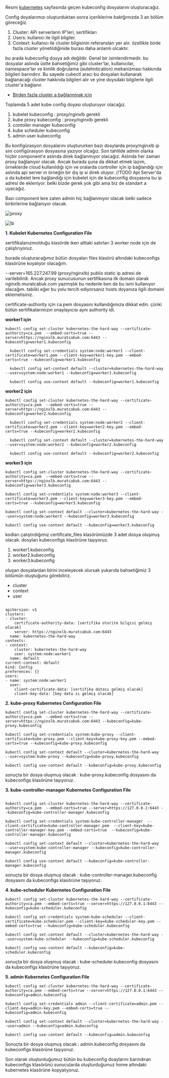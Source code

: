 Resmi [kubernetes](https://kubernetes.io/docs/concepts/configuration/organize-cluster-access-kubeconfig/) sayfasında geçen kubeconfig dosyalarını oluşturacağız.

Config doyalarımızı oluşturduktan sonra içeriklerine baktğımızda 3 an bölüm göreceğiz.

1. Cluster: APi serverların IP'leri, sertifikları
2. Users: kullanıcı ile ilgili bilgiler. 
3. Context: kullanıcı ile cluster bilgisinin referansları yer alır. özellikle birde fazla cluster yönetildiğinide burası daha anlamlı olcaktır.

bu arada kubeconfig dosya adı değildir. Genel bir isimlendirmedir. bu dosyalar aslında üstte bahsetiğimiz gibi cluster'lar, kullanıcılar, namespace'lar ve kimlik doğrulama (autehntication) mekanizması hakkında bilgileri barındırır. Bu sayede cubectl aracı bu dosyaları kullanarak bağlanacağı cluster hakknda bilgileri alır ve yine doysdaki bilgilerle ilgili cluster'a bağlanır.  

- [Birden fazla cluster a bağlannmak için](https://kubernetes.io/docs/tasks/access-application-cluster/configure-access-multiple-clusters/)

Toplamda 5 adet kube config doyası oluşturuyor olacağız.

1. kubelet kubeconfig : proxy/nginxlb gerekli
2. kube proxy kubeconfig : proxy/nginxlb gerekli
3. contoller manager kubeconfig
4. kube scheduler kubeconfig
5. admin user kubeconfig

Bu konfigürasyon dosyalarını oluştururken bazı dosylarda proxy/nginxlb ip sini configürasyon dosyasına yazıyor olcağız. Son tahlilde admin olarka hiçbir component'e aslında direk bağlanmıyor olacağız. Aslında her zaman proxy bağlanıyor olacak. Ancak burada şuna da dikkat etmek lazım, örneklerde cloud kullanıldığı için ve oralarda controller için ip bağlandığı için aslında api server ın örneğin bir dış ip si direk oluyor. //TODO Api Server'da o da kubelet lere bağlandığı için kubelet için de kubeconfig dosyasına bu ip adresi de ekleniyor. belki bizde gerek yok gibi ama biz de standart a uyacağız.

Bazı component lere zaten admin hiç bağlanmıyor olacak belki sadece birbirlerine bağlanıyor olacak.

![proxy](files/kubernetes-control-plane.png)

![lb](files/external-load-balanced-k8s-apiserver.png)

__1. Kubelet Kubernetes Configuration File__


sertifikalarıızmolduğu klasörde iken  alttaki satırları 3 worker node için de çalıştırıyoruz. 


burada oluşturacağımız bütün dosyaları files klasörü altındaki kubeconfigs klasörüne koyalıyor olacağım.

--server=165.227.247.99  (proxy/nginxlb) publis static ip  adresi de varilebilirdi. Ancak proxy sunucusunun sertifikasına ilk domain olarak nginxlb.muratcabuk.com yazmıştık bu nedenle ben de bu ismi kullanıyor olacağım. tabiiki eğer bu yolu tercih ediyorsanız hosts doyanıza ilgili domaini eklemelisiniz.

certificate-authority için ca.pem dosyasını kullandığımıza dikkat edin. çünki bütün sertifikalarımızın onaylayıcısı aynı authority idi.


__worker1 için__

```
kubectl config set-cluster kubernetes-the-hard-way --certificate-authority=ca.pem  --embed-certs=true --server=https://nginxlb.muratcabuk.com:6443 --kubeconfig=worker1.kubeconfig

  kubectl config set-credentials system:node:worker1 --client-certificate=worker1.pem --client-key=worker1-key.pem --embed-certs=true --kubeconfig=worker1.kubeconfig

  kubectl config set-context default --cluster=kubernetes-the-hard-way --user=system:node:worker1 --kubeconfig=worker1.kubeconfig

  kubectl config use-context default --kubeconfig=worker1.kubeconfig

```

__worker2 için__

```
kubectl config set-cluster kubernetes-the-hard-way --certificate-authority=ca.pem  --embed-certs=true --server=https://nginxlb.muratcabuk.com:6443 --kubeconfig=worker2.kubeconfig

  kubectl config set-credentials system:node:worker2 --client-certificate=worker2.pem --client-key=worker2-key.pem --embed-certs=true --kubeconfig=worker2.kubeconfig

  kubectl config set-context default --cluster=kubernetes-the-hard-way --user=system:node:worker2 --kubeconfig=worker2.kubeconfig

  kubectl config use-context default --kubeconfig=worker2.kubeconfig

```


__worker3 için__

```
kubectl config set-cluster kubernetes-the-hard-way --certificate-authority=ca.pem  --embed-certs=true --server=https://nginxlb.muratcabuk.com:6443 --kubeconfig=worker3.kubeconfig

kubectl config set-credentials system:node:worker3 --client-certificate=worker3.pem --client-key=worker3-key.pem --embed-certs=true --kubeconfig=worker3.kubeconfig

kubectl config set-context default --cluster=kubernetes-the-hard-way --user=system:node:worker3 --kubeconfig=worker3.kubeconfig

kubectl config use-context default --kubeconfig=worker3.kubeconfig

```

kodları çalıştırdığımız certificate_files klasörümüzde 3 adet dosya oluşmuş olacak. dosyları kubeconfigs klasörüne taşıyoruz.

1. worker1.kubeconfig
2. worker2.kubeconfig
3. worker3.kubeconfig


oluşan dosyalardan birini inceleyecek olursak yukarıda bahsetiğimiz 3 bölümün oluştuğunu görebiliriz.

- cluster
- context
- user

```

apiVersion: v1
clusters:
- cluster:
    certificate-authority-data: [sertifika otorite bilgisi gelmiş olacak]
    server: https://nginxlb.muratcabuk.com:6443
  name: kubernetes-the-hard-way
contexts:
- context:
    cluster: kubernetes-the-hard-way
    user: system:node:worker1
  name: default
current-context: default
kind: Config
preferences: {}
users:
- name: system:node:worker1
  user:
    client-certificate-data: [sertifika datası gelmiş olacak]
    client-key-data: [key data sı gelmiş olacak]
```

__2. kube-proxy Kubernetes Configuration File__


```
kubectl config set-cluster kubernetes-the-hard-way --certificate-authority=ca.pem  --embed-certs=true --server=https://nginxlb.muratcabuk.com:6443 --kubeconfig=kube-proxy.kubeconfig

kubectl config set-credentials system:kube-proxy --client-certificate=kube-proxy.pem --client-key=kube-proxy-key.pem --embed-certs=true --kubeconfig=kube-proxy.kubeconfig

kubectl config set-context default --cluster=kubernetes-the-hard-way  --user=system:kube-proxy --kubeconfig=kube-proxy.kubeconfig

kubectl config use-context default --kubeconfig=kube-proxy.kubeconfig
```

sonuçta bir dosya oluşmuş olacak : kube-proxy.kubeconfig dosyasını da kubeconfigs klasörüne taşıyoruz.

__3. kube-controller-manager Kubernetes Configuration File__


```

kubectl config set-cluster kubernetes-the-hard-way --certificate-authority=ca.pem  --embed-certs=true --server=https://127.0.0.1:6443 --kubeconfig=kube-controller-manager.kubeconfig

kubectl config set-credentials system:kube-controller-manager  --client-certificate=kube-controller-manager.pem  --client-key=kube-controller-manager-key.pem --embed-certs=true  --kubeconfig=kube-controller-manager.kubeconfig

kubectl config set-context default --cluster=kubernetes-the-hard-way  --user=system:kube-controller-manager --kubeconfig=kube-controller-manager.kubeconfig

kubectl config use-context default --kubeconfig=kube-controller-manager.kubeconfig

```

sonuçta bir dosya oluşmuş olacak : kube-controller-manager.kubeconfig dosyasını da kubeconfigs klasörüne taşıyoruz.


__4. kube-scheduler Kubernetes Configuration File__

```
kubectl config set-cluster kubernetes-the-hard-way --certificate-authority=ca.pem --embed-certs=true --server=https://127.0.0.1:6443 --kubeconfig=kube-scheduler.kubeconfig

kubectl config set-credentials system:kube-scheduler --client-certificate=kube-scheduler.pem --client-key=kube-scheduler-key.pem --embed-certs=true --kubeconfig=kube-scheduler.kubeconfig

kubectl config set-context default --cluster=kubernetes-the-hard-way --user=system:kube-scheduler --kubeconfig=kube-scheduler.kubeconfig

kubectl config use-context default --kubeconfig=kube-scheduler.kubeconfig

```


sonuçta bir dosya oluşmuş olacak : kube-scheduler.kubeconfig dosyasını da kubeconfigs klasörüne taşıyoruz.

__5. admin Kubernetes Configuration File__

```
kubectl config set-cluster kubernetes-the-hard-way --certificate-authority=ca.pem --embed-certs=true --server=https://127.0.0.1:6443 --kubeconfig=admin.kubeconfig

kubectl config set-credentials admin --client-certificate=admin.pem --client-key=admin-key.pem --embed-certs=true --kubeconfig=admin.kubeconfig

kubectl config set-context default --cluster=kubernetes-the-hard-way --user=admin --kubeconfig=admin.kubeconfig

kubectl config use-context default --kubeconfig=admin.kubeconfig

```

Sonuçta bir dosya oluşmuş olacak : admin.kubeconfig dosyasını da kubeconfigs klasörüne taşıyoruz.

Son olarak oluşturduğumuz bütün bu kubeconfig doaylarını barındıran kubeconfigs klasörünü sunucularda oluşturduğumuz home altındaki kubernetes klasörüne kopyalıyoruz.

